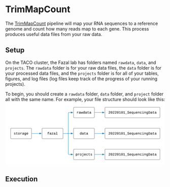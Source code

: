 # TrimMapCount
The [TrimMapCount](https://fazallabbcm.github.io/TrimMapCount) pipeline will map your RNA 
sequences to a reference genome and count how many reads map to each gene. This process produces 
useful data files from your raw data.


## Setup

On the TACO cluster, the Fazal lab has folders named `rawdata`, `data`, and `projects`. The 
`rawdata` folder is for your raw data files, the `data` folder is for your processed data files, 
and the `projects` folder is for all of your tables, figures, and log files (log files keep track 
of the progress of your running projects).

To begin, you should create a `rawdata` folder, `data` folder, and `project` folder all with the 
same name. For example, your file structure should look like this:
![](img/fazallab_filestructure.png)


## Execution
